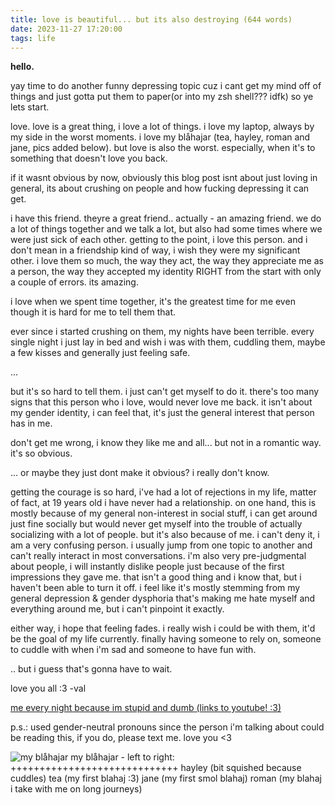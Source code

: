 ```yaml
---
title: love is beautiful... but its also destroying (644 words)
date: 2023-11-27 17:20:00
tags: life
---
```


﻿**hello.**

yay time to do another funny depressing topic cuz i cant get my mind off of things and just gotta put them to paper(or into my zsh shell??? idfk) so ye lets start.

love. love is a great thing, i love a lot of things. i love my laptop, always by my side in the worst moments. i love my blåhajar (tea, hayley, roman and jane, pics added below).
but love is also the worst. especially, when it's to something that doesn't love you back.

if it wasnt obvious by now, obviously this blog post isnt about just loving in general, its about crushing on people and how fucking depressing it can get.

i have this friend. theyre a great friend.. actually - an amazing friend. we do a lot of things together and we talk a lot, but also had some times where we were just sick of each other.
getting to the point, i love this person. and i don't mean in a friendship kind of way, i wish they were my significant other.
i love them so much, the way they act, the way they appreciate me as a person, the way they accepted my identity RIGHT from the start with only a couple of errors. its amazing.

i love when we spent time together, it's the greatest time for me even though it is hard for me to tell them that.

ever since i started crushing on them, my nights have been terrible. every single night i just lay in bed and wish i was with them, cuddling them, maybe a few kisses and generally just feeling safe.

...

but it's so hard to tell them. i just can't get myself to do it. there's too many signs that this person who i love, would never love me back.
it isn't about my gender identity, i can feel that, it's just the general interest that person has in me.

don't get me wrong, i know they like me and all... but not in a romantic way. it's so obvious.

... or maybe they just dont make it obvious?
i really don't know.

getting the courage is so hard, i've had a lot of rejections in my life, matter of fact, at 19 years old i have never had a relationship.
on one hand, this is mostly because of my general non-interest in social stuff, i can get around just fine socially but would never get myself into the trouble of actually socializing with a lot of people.
but it's also because of me. i can't deny it, i am a very confusing person. i usually jump from one topic to another and can't really interact in most conversations. i'm also very pre-judgmental about people, i will instantly dislike people just because of the first impressions they gave me.
that isn't a good thing and i know that, but i haven't been able to turn it off. i feel like it's mostly stemming from my general depression & gender dysphoria that's making me hate myself and everything around me, but i can't pinpoint it exactly.

either way, i hope that feeling fades. i really wish i could be with them, it'd be the goal of my life currently. finally having someone to rely on, someone to cuddle with when i'm sad and someone to have fun with.

.. but i guess that's gonna have to wait.

love you all :3 -val

[me every night because im stupid and dumb (links to youtube! :3)](https://www.youtube.com/watch?v=P49lBbJSpdQ)

p.s.: used gender-neutral pronouns since the person i'm talking about could be reading this, if you do, please text me. love you <3

![my blåhajar](https://blog.elchingen.eu/images/blahajar.jpg)
my blåhajar - left to right:
+++++++++++++++++++++++++++++
hayley (bit squished because cuddles)
tea (my first blahaj :3)
jane (my first smol blahaj)
roman (my blahaj i take with me on long journeys)

